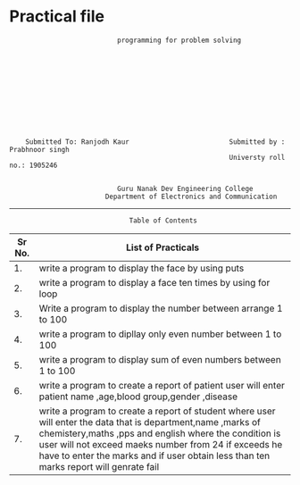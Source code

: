 #                                        Practical file
                               programming for problem solving            
                 
                 
                 
                 
                 
                 
                 
                 
                 
                 
                 
                 
        Submitted To: Ranjodh Kaur                         Submitted by : Prabhnoor singh      
                                                           Universty roll no.: 1905246
                                                           
                                  
                               Guru Nanak Dev Engineering College  
                            Department of Electronics and Communication 
 ___
                                  Table of Contents 
| Sr No. | List of Practicals |
| ---|--|
|1.|write a program to display the face by using puts |
|2.|write a program to display a face ten times by using for loop |
|3.|Write a program to display the number between arrange 1 to 100|
|4.|write a program to dipllay only even  number between 1 to 100|
|5.|write a program to display sum of even numbers between 1 to 100
|6.|write a program to create a report of patient user will enter patient name ,age,blood group,gender ,disease| 
|7.|write a program to create a report of student where user will enter the data that is department,name ,marks of chemistery,maths ,pps and  english where the condition is user will not exceed maeks number from 24 if exceeds he have to enter the marks and if user obtain less than ten marks report will genrate fail|
